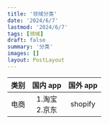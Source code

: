 ```yaml
---
title: '领域分类'
date: '2024/6/7'
lastmod: '2024/6/7'
tags: [领域]
draft: false
summary: '分类'
images: []
layout: PostLayout
---
```


| 类别 |     国内 app     | 国外 app |
| :--: | :--------------: | :------: |
| 电商 | 1.淘宝<br>2.京东 | shopify  |
